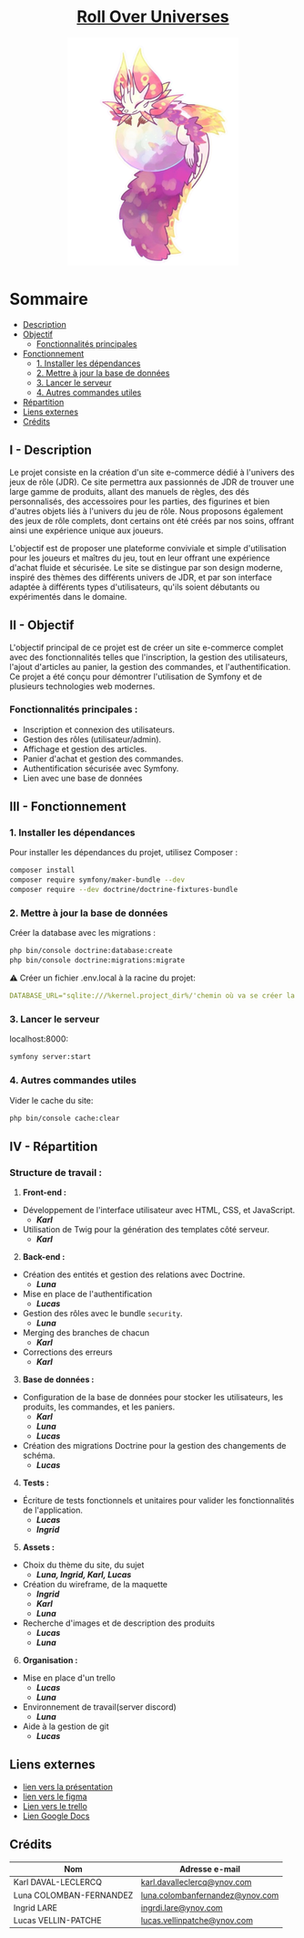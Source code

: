 # <center> <ins>**Roll Over Universes**

<div align="center">
    <img src = public/assets/images/logo-projetPHP.png alt="Project Image" width="300" height="400" />
</div> 

# Sommaire
- [Description](#description)
- [Objectif](#objectif)
    - [Fonctionnalités principales](#fonctionnalités-principales-)
- [Fonctionnement](#fonctionnement)
  - [1. Installer les dépendances](#1-installer-les-dépendances)
  - [2. Mettre à jour la base de données](#2-mettre-à-jour-la-base-de-données)
  - [3. Lancer le serveur](#3-lancer-le-serveur)
  - [4. Autres commandes utiles](#4-autres-commandes-utiles)
- [Répartition](#répartition)
- [Liens externes](#liens-externes)
- [Crédits](#crédits)



## I - Description
Le projet consiste en la création d'un site e-commerce dédié à l'univers des jeux de rôle (JDR). Ce site permettra aux passionnés de JDR de trouver une large gamme de produits, allant des manuels de règles, des dés personnalisés, des accessoires pour les parties, des figurines et bien d'autres objets liés à l'univers du jeu de rôle. Nous proposons également des jeux de rôle complets, dont certains ont été créés par nos soins, offrant ainsi une expérience unique aux joueurs.

L'objectif est de proposer une plateforme conviviale et simple d'utilisation pour les joueurs et maîtres du jeu, tout en leur offrant une expérience d'achat fluide et sécurisée. Le site se distingue par son design moderne, inspiré des thèmes des différents univers de JDR, et par son interface adaptée à différents types d'utilisateurs, qu'ils soient débutants ou expérimentés dans le domaine. 

## II - Objectif
L'objectif principal de ce projet est de créer un site e-commerce complet avec des fonctionnalités telles que l'inscription, la gestion des utilisateurs, l'ajout d'articles au panier, la gestion des commandes, et l'authentification. Ce projet a été conçu pour démontrer l'utilisation de Symfony et de plusieurs technologies web modernes.

### Fonctionnalités principales :
- Inscription et connexion des utilisateurs.
- Gestion des rôles (utilisateur/admin).
- Affichage et gestion des articles.
- Panier d'achat et gestion des commandes.
- Authentification sécurisée avec Symfony.
- Lien avec une base de données

## III - Fonctionnement

### 1. Installer les dépendances

Pour installer les dépendances du projet, utilisez Composer :
```bash
composer install
composer require symfony/maker-bundle --dev
composer require --dev doctrine/doctrine-fixtures-bundle
```

### 2. Mettre à jour la base de données

Créer la database avec les migrations :
```bash
php bin/console doctrine:database:create
php bin/console doctrine:migrations:migrate
```

⚠️ Créer un fichier .env.local à la racine du projet:
```yaml
DATABASE_URL="sqlite:///%kernel.project_dir%/'chemin où va se créer la db'"
```

### 3. Lancer le serveur

localhost:8000:
```bash
symfony server:start
```

### 4. Autres commandes utiles

Vider le cache du site:
```bash
php bin/console cache:clear
```


## IV - Répartition

### Structure de travail :
1. **Front-end :**  
- Développement de l'interface utilisateur avec HTML, CSS, et JavaScript.
    - ***Karl***
- Utilisation de Twig pour la génération des templates côté serveur.
    - ***Karl***

2. **Back-end :**  
- Création des entités et gestion des relations avec Doctrine.
    - ***Luna***
- Mise en place de l'authentification
    - ***Lucas***
- Gestion des rôles avec le bundle `security`.
    - ***Luna***
- Merging des branches de chacun
    - ***Karl***
- Corrections des erreurs
    - ***Karl***

3. **Base de données :**  
- Configuration de la base de données pour stocker les utilisateurs, les produits, les commandes, et les paniers.
    - ***Karl***
    - ***Luna***
    - ***Lucas***
- Création des migrations Doctrine pour la gestion des changements de schéma.
    - ***Lucas***

4. **Tests :**  
- Écriture de tests fonctionnels et unitaires pour valider les fonctionnalités de l'application.
    - ***Lucas***
    - ***Ingrid***

5. **Assets :**
- Choix du thème du site, du sujet
    - ***Luna, Ingrid, Karl, Lucas***
- Création du wireframe, de la maquette
    - ***Ingrid***
    - ***Karl***
    - ***Luna***
- Recherche d'images et de description des produits
    - ***Lucas***
    - ***Luna***

6. **Organisation :**
- Mise en place d'un trello
    - ***Lucas***
    - ***Luna***
- Environnement de travail(server discord)
    - ***Luna***
- Aide à la gestion de git
    - ***Lucas***

## Liens externes
- [lien vers la présentation]()
- [lien vers le figma](https://www.figma.com/design/WiNXb5TW2q4FstjTS4g829/Roll-over-universes?node-id=0-1&p=f&t=0DBxFzxPo484LGY3-0)
- [Lien vers le trello](https://trello.com/b/njH6ijAC/roll-over-universes)
- [Lien Google Docs](https://docs.google.com/document/d/1Gri2B37_86I-WmdAy71K5zFHDuE8KI4VkV3OZ4ea0r4/edit?usp=sharing)

## Crédits

| Nom                     | Adresse e-mail                  |
|-------------------------|---------------------------------|
| Karl DAVAL-LECLERCQ     | karl.davalleclercq@ynov.com     |
| Luna COLOMBAN-FERNANDEZ | luna.colombanfernandez@ynov.com |
| Ingrid LARE             | ingrdi.lare@ynov.com            |
| Lucas VELLIN-PATCHE     | lucas.vellinpatche@ynov.com     |

